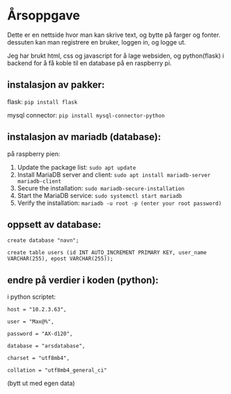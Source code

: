 # Årsoppgave
Dette er en nettside hvor man kan skrive text, og bytte på farger og fonter. dessuten kan man registrere en bruker, loggen in, og logge ut.

Jeg har brukt html, css og javascript for å lage websiden, og python(flask) i backend for å få koble til en database på en raspberry pi.

## instalasjon av pakker:
flask: `pip install flask`

mysql connector: `pip install mysql-connector-python`

## instalasjon av mariadb (database):
på raspberry pien:
1. Update the package list: `sudo apt update`
2. Install MariaDB server and client: `sudo apt install mariadb-server mariadb-client`
3. Secure the installation: `sudo mariadb-secure-installation`
4. Start the MariaDB service: `sudo systemctl start mariadb`
5. Verify the installation: `mariadb -u root -p (enter your root password)`

## oppsett av database:
`create database "navn";`

`create table users (id INT AUTO_INCREMENT PRIMARY KEY, user_name VARCHAR(255), epost VARCHAR(255));`
## endre på verdier i koden (python):
i python scriptet:

`host = "10.2.3.63",`

`user = "Max@%",`

`password = "AX-d120",`

`database = "arsdatabase",`

`charset = "utf8mb4",`

`collation = "utf8mb4_general_ci"`
  
(bytt ut med egen data)

        
